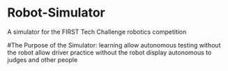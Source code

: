 # Robot-Simulator
A simulator for the FIRST Tech Challenge robotics competition

#The Purpose of the Simulator:
learning
allow autonomous testing without the robot
allow driver practice without the robot
display autonomous to judges and other people
